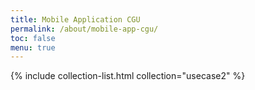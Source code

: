 ```yaml
---
title: Mobile Application CGU
permalink: /about/mobile-app-cgu/
toc: false
menu: true
---
```


{% include collection-list.html collection="usecase2" %}